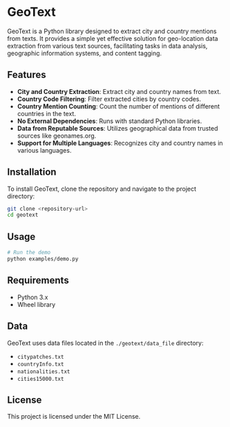 # GeoText

GeoText is a Python library designed to extract city and country mentions from texts. It provides a simple yet effective solution for geo-location data extraction from various text sources, facilitating tasks in data analysis, geographic information systems, and content tagging.

## Features
- **City and Country Extraction**: Extract city and country names from text.
- **Country Code Filtering**: Filter extracted cities by country codes.
- **Country Mention Counting**: Count the number of mentions of different countries in the text.
- **No External Dependencies**: Runs with standard Python libraries.
- **Data from Reputable Sources**: Utilizes geographical data from trusted sources like geonames.org.
- **Support for Multiple Languages**: Recognizes city and country names in various languages.

## Installation

To install GeoText, clone the repository and navigate to the project directory:

```bash
git clone <repository-url>
cd geotext
```

## Usage

```bash
# Run the demo
python examples/demo.py 
```

## Requirements
- Python 3.x
- Wheel library

## Data
GeoText uses data files located in the `./geotext/data_file` directory:
- `citypatches.txt`
- `countryInfo.txt`
- `nationalities.txt`
- `cities15000.txt`

## License
This project is licensed under the MIT License.